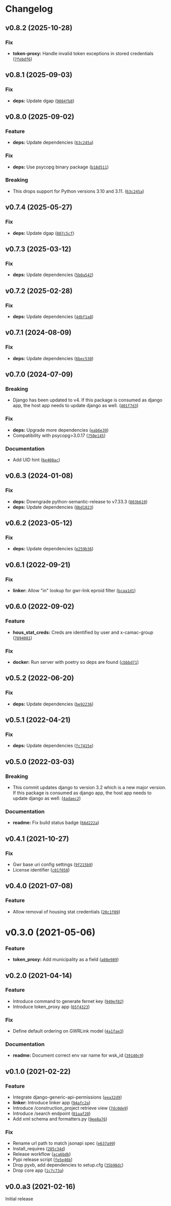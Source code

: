 # Changelog

## v0.8.2 (2025-10-28)

### Fix

* **token-proxy:** Handle invalid token exceptions in stored credentials ([`7febdf6`](https://github.com/inosca/ebau-gwr/commit/7febdf6edfd71a9d145c144fe231a2dff5b8418b))

## v0.8.1 (2025-09-03)

### Fix

* **deps:** Update dgap ([`9084fb8`](https://github.com/inosca/ebau-gwr/commit/9084fb869656d75e66499b97ce1d7eb7337d321b))

## v0.8.0 (2025-09-02)

### Feature

* **deps:** Update dependencies ([`63c245a`](https://github.com/inosca/ebau-gwr/commit/63c245afe92632a1d44f65ee602f0993cc7fd663))

### Fix

* **deps:** Use psycopg binary package ([`b18d511`](https://github.com/inosca/ebau-gwr/commit/b18d51112410d5ea7e6cb636f9a8b42f2ade8342))

### Breaking

* This drops support for Python versions 3.10 and 3.11. ([`63c245a`](https://github.com/inosca/ebau-gwr/commit/63c245afe92632a1d44f65ee602f0993cc7fd663))

## v0.7.4 (2025-05-27)

### Fix
* **deps:** Update dgap ([`807c5cf`](https://github.com/inosca/ebau-gwr/commit/807c5cf92e2eb1946796d74ca3d3f10d16047218))

## v0.7.3 (2025-03-12)

### Fix
* **deps:** Update dependencies ([`5b0a542`](https://github.com/inosca/ebau-gwr/commit/5b0a542e85e70835691683fe4f83f42cfec25f5f))

## v0.7.2 (2025-02-28)

### Fix
* **deps:** Update dependencies ([`4dbf1a8`](https://github.com/inosca/ebau-gwr/commit/4dbf1a86fb2edb469da4534686be296a1056218f))


## v0.7.1 (2024-08-09)

### Fix
* **deps:** Update dependencies ([`6bec530`](https://github.com/inosca/ebau-gwr/commit/6bec5304143045c92a4a4026dd9d17866c77a45d))

## v0.7.0 (2024-07-09)
### Breaking
* Django has been updated to v4. If this package is consumed as django app, the host app needs to update django as well. ([`401f7d3`](https://github.com/inosca/ebau-gwr/commit/401f7d364e9068c3b22d79fa4cbc174e2f146fb5))

### Fix
* **deps:** Upgrade more dependencies ([`eab6e39`](https://github.com/inosca/ebau-gwr/commit/eab6e39e25bfc7e138a8bcc3f475c6fbecc1b82c))
* Compatibility with psycopg>3.0.17 ([`750e145`](https://github.com/inosca/ebau-gwr/commit/750e145f4adb6e4a4344d0862701d1ed4b762cb2))

### Documentation
* Add UID hint ([`6e408ac`](https://github.com/inosca/ebau-gwr/commit/6e408acd025341952d59a680faa02cec92356409))

## v0.6.3 (2024-01-08)

### Fix
* **deps:** Downgrade python-semantic-release to v7.33.3 ([`803b619`](https://github.com/inosca/ebau-gwr/commit/803b619654e9b858d173e7200e9b87f40861289e))
* **deps:** Update dependencies ([`0bd1823`](https://github.com/inosca/ebau-gwr/commit/0bd18236164af1747a1589809028de1f9786e1bb))

## v0.6.2 (2023-05-12)

### Fix
* **deps:** Update dependencies ([`e259b36`](https://github.com/inosca/ebau-gwr/commit/e259b362e87931d2258767c716ee4638eb3be351))

## v0.6.1 (2022-09-21)

### Fix
* **linker:** Allow "in" lookup for gwr-link eproid filter ([`bcaa1d1`](https://github.com/inosca/ebau-gwr/commit/bcaa1d1b58c285019db2bff466c23c2902a6e41d))

## v0.6.0 (2022-09-02)

### Feature
* **hous_stat_creds:** Creds are identified by user and x-camac-group ([`7894081`](https://github.com/inosca/ebau-gwr/commit/789408155bcf92450efac7bf90a42dfe4bf070f2))

### Fix
* **docker:** Run server with poetry so deps are found ([`cbbbd71`](https://github.com/inosca/ebau-gwr/commit/cbbbd717f670ee9b2ee6ec3af86704bc340ad670))

## v0.5.2 (2022-06-20)

### Fix
* **deps:** Update dependencies ([`be92236`](https://github.com/inosca/ebau-gwr/commit/be92236798245053c44d51cac5ec454f1d2be9fb))

## v0.5.1 (2022-04-21)

### Fix
* **deps:** Update dependencies ([`fc7415e`](https://github.com/inosca/ebau-gwr/commit/fc7415e1e1db9445652d3da22d9fe4cb9a03fa20))

## v0.5.0 (2022-03-03)

### Breaking
* This commit updates django to version 3.2 which is a new major version. If this package is consumed as django app, the host app needs to update django as well: ([`4adaec2`](https://github.com/inosca/ebau-gwr/commit/4adaec29c7475b99f411d81de2947f8b9a2c0794))

### Documentation
* **readme:** Fix build status badge ([`66d222a`](https://github.com/inosca/ebau-gwr/commit/66d222acf85df447f5fd1af3c102751a3b5f62ec))

## v0.4.1 (2021-10-27)

### Fix
* Gwr base uri config settings ([`9f215b9`](https://github.com/inosca/ebau-gwr/commit/9f215b96dd087524548d60cd65f5b2fa17530ed3))
* License identifier ([`c01f050`](https://github.com/inosca/ebau-gwr/commit/c01f0509a2dd16ea3a34eef5dd9dc3625f99a8f4))

## v0.4.0 (2021-07-08)

### Feature
* Allow removal of housing stat credentials ([`20c1f09`](https://github.com/inosca/ebau-gwr/commit/20c1f09e0d9871236cd6950b89e55e10fb0bfe2c))
# v0.3.0 (2021-05-06)

### Feature
* **token_proxy:** Add municipality as a field ([`a08e989`](https://github.com/inosca/ebau-gwr/commit/a08e989864063e17803dc2a17da2ce6b58aa1040))

## v0.2.0 (2021-04-14)

### Feature
* Introduce command to generate fernet key ([`949ef82`](https://github.com/inosca/ebau-gwr/commit/949ef82fe407680b2e961d1564aba5ac956ab50b))
* Introduce token_proxy app ([`65f4323`](https://github.com/inosca/ebau-gwr/commit/65f43238b5a27cc55d7b087565b179a53aa4f2c4))

### Fix
* Define default ordering on GWRLink model ([`4a1fae3`](https://github.com/inosca/ebau-gwr/commit/4a1fae352ce4d3a269e111ddeb43a0d055926d89))

### Documentation
* **readme:** Document correct env var name for wsk_id ([`39140c9`](https://github.com/inosca/ebau-gwr/commit/39140c97feb94cd8bcdff053b82c6d0e2790386c))

## v0.1.0 (2021-02-22)

### Feature
* Integrate django-generic-api-permissions ([`eea32d9`](https://github.com/czosel/ebau-gwr/commit/eea32d9b74416fa75d4a9e667993162b110bba1a))
* **linker:** Introduce linker app ([`94afc2a`](https://github.com/czosel/ebau-gwr/commit/94afc2a1dd11c99f7a73bac0e03327a16637d088))
* Introduce /construction_project retrieve view ([`7dc0de9`](https://github.com/czosel/ebau-gwr/commit/7dc0de97cc910e3e98e73fbc3bfe40a11e73a646))
* Introduce /search endpoint ([`01aaf20`](https://github.com/czosel/ebau-gwr/commit/01aaf202b78f2c69dd542cd15c7e001ca86df0ee))
* Add xml schema and formatters.py ([`9ee8a76`](https://github.com/czosel/ebau-gwr/commit/9ee8a760b31ec4cc17ea8284699f4801e8e7ec24))

### Fix
* Rename url path to match jsonapi spec ([`e637a99`](https://github.com/czosel/ebau-gwr/commit/e637a99167315381de70814860e3ad2805d82117))
* Install_requires ([`285c34d`](https://github.com/czosel/ebau-gwr/commit/285c34df2ba88ea680039212bf89d0acbe1e0a2e))
* Release workflow ([`aca6bdb`](https://github.com/czosel/ebau-gwr/commit/aca6bdb4ba559213bb6363a816b333168a78f6c6))
* Pypi release script ([`fe5e46b`](https://github.com/czosel/ebau-gwr/commit/fe5e46b655f2008801f7035ac5a2f41efac1f9f2))
* Drop pyxb, add dependencies to setup.cfg ([`35b98dc`](https://github.com/czosel/ebau-gwr/commit/35b98dc2c078910ca9642386a27fe6dabf16500b))
* Drop core app ([`1c7c73a`](https://github.com/czosel/ebau-gwr/commit/1c7c73a066e897742507fa00b099c198df8d33f0))

## v0.0.a3 (2021-02-16)

Initial release
